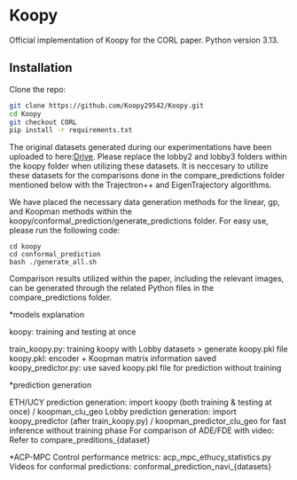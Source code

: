 # Koopy
Official implementation of Koopy for the CORL paper.
Python version 3.13.
## Installation

Clone the repo:

```bash
git clone https://github.com/Koopy29542/Koopy.git
cd Koopy
git checkout CORL
pip install -r requirements.txt
```

The original datasets generated during our experimentations have been uploaded to here:[Drive](https://drive.google.com/file/d/1HvLqsX4YWHW1jplOqJwZSbFtcbqBBnhw/view?usp=sharing). Please replace the lobby2 and lobby3 folders within the koopy folder when utilizing these datasets. It is neccesary to utilize these datasets for the comparisons done in the compare_predictions folder mentioned below with the Trajectron++ and EigenTrajectory algorithms. 

We have placed the necessary data generation methods for the linear, gp, and Koopman methods within the koopy/conformal_prediction/generate_predictions folder. For easy use, please run the following code:
```
cd koopy
cd conformal_prediction
bash ./generate_all.sh
```
Comparison results utilized within the paper, including the relevant images, can be generated through the related Python files in the compare_predictions folder.

*models explanation

koopy: training and testing at once

train_koopy.py: training koopy with Lobby datasets > generate koopy.pkl file
koopy.pkl: encoder + Koopman matrix information saved
koopy_predictor.py: use saved koopy.pkl file for prediction without training

*prediction generation

ETH/UCY prediction generation: import koopy (both training & testing at once) / koopman_clu_geo
Lobby prediction generation: import koopy_predictor (after train_koopy.py) / koopman_predictor_clu_geo for fast inference without training phase
For comparison of ADE/FDE with video: Refer to compare_preditions_{dataset}

*ACP-MPC
Control performance metrics: acp_mpc_ethucy_statistics.py
Videos for conformal predictions: conformal_prediction_navi_{datasets}

